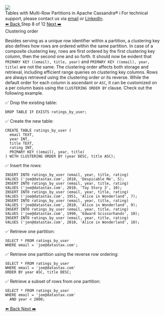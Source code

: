 <!-- TOP -->
<div class="top">
  <img src="https://datastax-academy.github.io/katapod-shared-assets/images/ds-academy-logo.svg" />
  <div class="scenario-title-section">
    <span class="scenario-title">Tables with Multi-Row Partitions in Apache Cassandra®</span>
    <span class="scenario-subtitle">ℹ️ For technical support, please contact us via <a href="mailto:aleksandr.volochnev@datastax.com">email</a> or <a href="https://dtsx.io/aleks">LinkedIn</a>.</span>
  </div>
</div>

<!-- NAVIGATION -->
<div id="navigation-top" class="navigation-top">
 <a href='command:katapod.loadPage?[{"step":"step7-cassandra"}]'
   class="btn btn-dark navigation-top-left">⬅️ Back
 </a>
<span class="step-count"> Step 8 of 12</span>
 <a href='command:katapod.loadPage?[{"step":"step9-cassandra"}]'
    class="btn btn-dark navigation-top-right">Next ➡️
  </a>
</div>

<!-- CONTENT -->

<div class="step-title">Clustering order</div>

Besides serving as a unique row identifier within a partition, a clustering key also defines
how rows are ordered within the same partition. In case of a composite clustering key,
rows are first ordered by the first clustering key column, then the second one and so forth. It 
should now be evident that `PRIMARY KEY ((email), title, year)` and `PRIMARY KEY ((email), year, title)`
are not the same. The clustering order affects both storage and retrieval, including efficient range queries on clustering key 
columns. Rows are always retrieved using the clustering order or its reverse.
While the default order for each column is ascendant or `ASC`, it can be customized on a per column basis
using the `CLUSTERING ORDER BY` clause. Check out the following example.

✅ Drop the existing table:
```
DROP TABLE IF EXISTS ratings_by_user;
```

✅ Create the new table:
```
CREATE TABLE ratings_by_user (
  email TEXT,
  year INT,
  title TEXT,
  rating INT,
  PRIMARY KEY ((email), year, title)
) WITH CLUSTERING ORDER BY (year DESC, title ASC);
```

✅ Insert the rows:
```
INSERT INTO ratings_by_user (email, year, title, rating) 
VALUES ('joe@datastax.com', 2010, 'Despicable Me', 5);
INSERT INTO ratings_by_user (email, year, title, rating) 
VALUES ('joe@datastax.com', 2010, 'Toy Story 3', 10);
INSERT INTO ratings_by_user (email, year, title, rating) 
VALUES ('joe@datastax.com', 1951, 'Alice in Wonderland', 7);
INSERT INTO ratings_by_user (email, year, title, rating) 
VALUES ('joe@datastax.com', 2010, 'Alice in Wonderland', 9);
INSERT INTO ratings_by_user (email, year, title, rating) 
VALUES ('joe@datastax.com', 1990, 'Edward Scissorhands', 10);
INSERT INTO ratings_by_user (email, year, title, rating) 
VALUES ('jen@datastax.com', 2010, 'Alice in Wonderland', 10);
```

✅ Retrieve one partition:
```
SELECT * FROM ratings_by_user
WHERE email = 'joe@datastax.com';
```

✅ Retrieve one partition using the reverse row ordering:
```
SELECT * FROM ratings_by_user
WHERE email = 'joe@datastax.com'
ORDER BY year ASC, title DESC;
```

✅ Retrieve a subset of rows from one partition:
```
SELECT * FROM ratings_by_user
WHERE email = 'joe@datastax.com'
  AND year < 2000;
```

<!-- NAVIGATION -->
<div id="navigation-bottom" class="navigation-bottom">
 <a href='command:katapod.loadPage?[{"step":"step7-cassandra"}]'
   class="btn btn-dark navigation-bottom-left">⬅️ Back
 </a>
 <a href='command:katapod.loadPage?[{"step":"step9-cassandra"}]'
    class="btn btn-dark navigation-bottom-right">Next ➡️
  </a>
</div>

